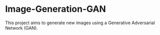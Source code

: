 # Image-Generation-GAN
This project aims to generate new images using a Generative Adversarial Network (GAN).
